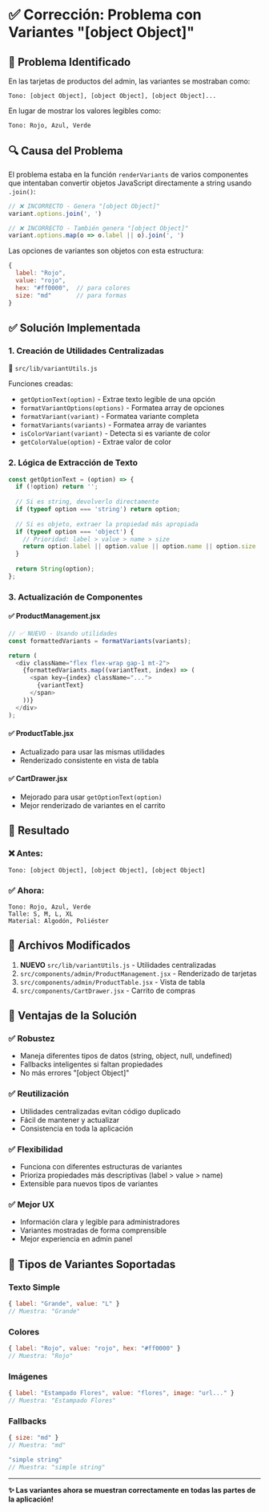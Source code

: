 # ✅ Corrección: Problema con Variantes "[object Object]"

## 🐛 Problema Identificado

En las tarjetas de productos del admin, las variantes se mostraban como:
```
Tono: [object Object], [object Object], [object Object]...
```

En lugar de mostrar los valores legibles como:
```
Tono: Rojo, Azul, Verde
```

## 🔍 Causa del Problema

El problema estaba en la función `renderVariants` de varios componentes que intentaban convertir objetos JavaScript directamente a string usando `.join()`:

```javascript
// ❌ INCORRECTO - Genera "[object Object]"
variant.options.join(', ')

// ❌ INCORRECTO - También genera "[object Object]" 
variant.options.map(o => o.label || o).join(', ')
```

Las opciones de variantes son objetos con esta estructura:
```javascript
{
  label: "Rojo",
  value: "rojo", 
  hex: "#ff0000",  // para colores
  size: "md"       // para formas
}
```

## ✅ Solución Implementada

### 1. **Creación de Utilidades Centralizadas**
📁 `src/lib/variantUtils.js`

Funciones creadas:
- `getOptionText(option)` - Extrae texto legible de una opción
- `formatVariantOptions(options)` - Formatea array de opciones
- `formatVariant(variant)` - Formatea variante completa  
- `formatVariants(variants)` - Formatea array de variantes
- `isColorVariant(variant)` - Detecta si es variante de color
- `getColorValue(option)` - Extrae valor de color

### 2. **Lógica de Extracción de Texto**
```javascript
const getOptionText = (option) => {
  if (!option) return '';
  
  // Si es string, devolverlo directamente
  if (typeof option === 'string') return option;
  
  // Si es objeto, extraer la propiedad más apropiada
  if (typeof option === 'object') {
    // Prioridad: label > value > name > size
    return option.label || option.value || option.name || option.size || 'Opción';
  }
  
  return String(option);
};
```

### 3. **Actualización de Componentes**

#### ✅ ProductManagement.jsx
```javascript
// ✅ NUEVO - Usando utilidades
const formattedVariants = formatVariants(variants);

return (
  <div className="flex flex-wrap gap-1 mt-2">
    {formattedVariants.map((variantText, index) => (
      <span key={index} className="...">
        {variantText}
      </span>
    ))}
  </div>
);
```

#### ✅ ProductTable.jsx  
- Actualizado para usar las mismas utilidades
- Renderizado consistente en vista de tabla

#### ✅ CartDrawer.jsx
- Mejorado para usar `getOptionText(option)`
- Mejor renderizado de variantes en el carrito

## 🎯 Resultado

### ❌ **Antes:**
```
Tono: [object Object], [object Object], [object Object]
```

### ✅ **Ahora:**
```
Tono: Rojo, Azul, Verde
Talle: S, M, L, XL
Material: Algodón, Poliéster
```

## 📁 Archivos Modificados

1. **NUEVO** `src/lib/variantUtils.js` - Utilidades centralizadas
2. `src/components/admin/ProductManagement.jsx` - Renderizado de tarjetas
3. `src/components/admin/ProductTable.jsx` - Vista de tabla  
4. `src/components/CartDrawer.jsx` - Carrito de compras

## 🔧 Ventajas de la Solución

### ✅ **Robustez**
- Maneja diferentes tipos de datos (string, object, null, undefined)
- Fallbacks inteligentes si faltan propiedades
- No más errores "[object Object]"

### ✅ **Reutilización**
- Utilidades centralizadas evitan código duplicado
- Fácil de mantener y actualizar
- Consistencia en toda la aplicación

### ✅ **Flexibilidad**
- Funciona con diferentes estructuras de variantes
- Prioriza propiedades más descriptivas (label > value > name)
- Extensible para nuevos tipos de variantes

### ✅ **Mejor UX**
- Información clara y legible para administradores
- Variantes mostradas de forma comprensible
- Mejor experiencia en admin panel

## 🎨 Tipos de Variantes Soportadas

### Texto Simple
```javascript
{ label: "Grande", value: "L" }
// Muestra: "Grande"
```

### Colores
```javascript
{ label: "Rojo", value: "rojo", hex: "#ff0000" }
// Muestra: "Rojo" 
```

### Imágenes
```javascript
{ label: "Estampado Flores", value: "flores", image: "url..." }
// Muestra: "Estampado Flores"
```

### Fallbacks
```javascript
{ size: "md" }
// Muestra: "md"

"simple string"
// Muestra: "simple string"
```

---

**✨ Las variantes ahora se muestran correctamente en todas las partes de la aplicación!**
